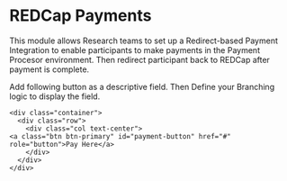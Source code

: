 # REDCap Payments

This module allows Research teams to set up a Redirect-based Payment Integration to enable participants to make payments in the Payment Procesor environment. Then redirect participant back to REDCap after payment is complete. 

Add following button as a descriptive field. Then Define your Branching logic to display the field. 
```
<div class="container">
  <div class="row">
    <div class="col text-center">
<a class="btn btn-primary" id="payment-button" href="#" role="button">Pay Here</a>
    </div>
  </div>
</div>
```
